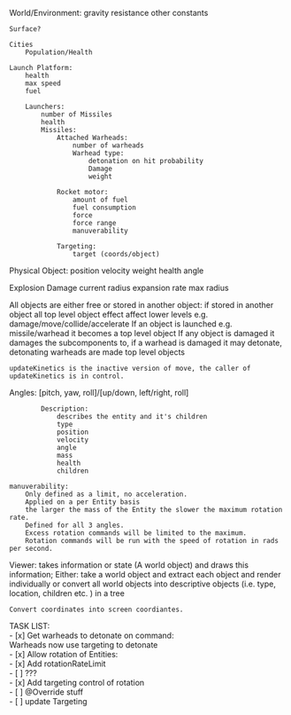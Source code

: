 World/Environment:
    gravity
    resistance
    other constants
    
    Surface?
    
    Cities
        Population/Health

    Launch Platform:
        health
        max speed
        fuel
    
        Launchers:
            number of Missiles
            health
            Missiles:
                Attached Warheads:
                    number of warheads
                    Warhead type:
                        detonation on hit probability
                        Damage
                        weight

                Rocket motor:
                    amount of fuel
                    fuel consumption
                    force
                    force range
                    manuverability
                
                Targeting:
                    target (coords/object)


Physical Object:
    position
    velocity
    weight
    health
    angle

Explosion
    Damage
    current radius
    expansion rate 
    max radius


All objects are either free or stored in another object:
    if stored in another object all top level object effect affect lower levels e.g. damage/move/collide/accelerate
    If an object is launched e.g. missile/warhead it becomes a top level object
    If any object is damaged it damages the subcomponents to, if a warhead is damaged it may detonate, detonating warheads are made top level objects
            
            
    updateKinetics is the inactive version of move, the caller of updateKinetics is in control. 

Angles:
    [pitch, yaw, roll]/[up/down, left/right, roll]
    


            Description:
                describes the entity and it's children
                type
                position
                velocity
                angle
                mass
                health
                children

    manuverability:
        Only defined as a limit, no acceleration.
        Applied on a per Entity basis
        the larger the mass of the Entity the slower the maximum rotation rate.
        Defined for all 3 angles.
        Excess rotation commands will be limited to the maximum.
        Rotation commands will be run with the speed of rotation in rads per second.



Viewer:
    takes information or state (A world object) and draws this information;
    Either:
        take a world object and extract each object and render individually
        or
        convert all world objects into descriptive objects (i.e. type, location, children etc. ) in a tree

    Convert coordinates into screen coordiantes.



TASK LIST:  
    - [x] Get warheads to detonate on command:  
        Warheads now use targeting to detonate  
    - [x] Allow rotation of Entities:  
        - [x] Add rotationRateLimit  
        - [ ] ???  
        - [x] Add targeting control of rotation  
    - [ ] @Override stuff    
    - [ ] update Targeting    

